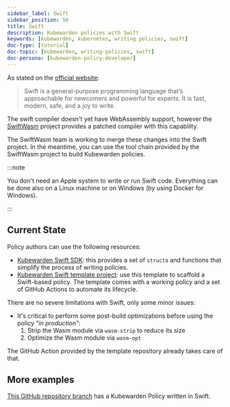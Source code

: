 ```yaml
---
sidebar_label: Swift
sidebar_position: 50
title: Swift
description: Kubewarden policies with Swift
keywords: [kubewarden, kubernetes, writing policies, swift]
doc-type: [tutorial]
doc-topic: [kubewarden, writing-policies, swift]
doc-persona: [kubewarden-policy-developer]
---
```


As stated on the [official website](https://swift.org/):

> Swift is a general-purpose programming language that’s approachable for newcomers and powerful for experts.
> It is fast, modern, safe, and a joy to write.

The swift compiler doesn't yet have WebAssembly support, however the
[SwiftWasm](https://swiftwasm.org/) project provides a patched compiler with this
capability.

The SwiftWasm team is working to merge these changes into the Swift project.
In the meantime, you can use the tool chain provided by the SwiftWasm project to build Kubewarden policies.

:::note

You don't need an Apple system to write or run Swift code. Everything
can be done also on a Linux machine or on Windows (by using Docker for Windows).

:::

## Current State

Policy authors can use the following resources:

* [Kubewarden Swift SDK](https://github.com/kubewarden/policy-sdk-swift): this provides a set of `struct`s and functions that simplify the process of writing policies.
* [Kubewarden Swift template project](https://github.com/kubewarden/swift-policy-template): use this template to scaffold a Swift-based policy.
The template comes with a working policy and a set of GitHub Actions to automate its lifecycle.

There are no severe limitations with Swift, only some minor issues:

* It's critical to perform some post-build optimizations before using the
  policy *"in production"*:
  1. Strip the Wasm module via `wasm-strip` to reduce its size
  1. Optimize the Wasm module via `wasm-opt`

The GitHub Action provided by the template repository already takes care of that.

## More examples

[This GitHub repository branch](https://github.com/kubewarden/pod-runtime-class-policy/tree/swift-implementation)
has a Kubewarden Policy written in Swift.
